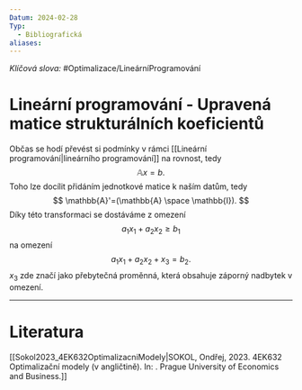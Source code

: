 ```yaml
---
Datum: 2024-02-28
Typ:
  - Bibliografická
aliases:
---
```

*Klíčová slova:* #Optimalizace/LineárníProgramování 
# Lineární programování - Upravená matice strukturálních koeficientů

Občas se hodí převést si podmínky v rámci [[Lineární programování|lineárního programování]] na rovnost, tedy
 $$
\mathbb{A}x = b.
$$
Toho lze docílit přidáním jednotkové matice k naším datům, tedy
$$
\mathbb{A}'=(\mathbb{A} \space \mathbb{I}).
$$
Díky této transformaci se dostáváme z omezení
$$
a_1x_1 + a_2x_2 \geq b_1
$$
na omezení
$$
a_1x_1 + a_2x_2 + x_3 = b_2.
$$
$x_3$ zde značí jako přebytečná proměnná, která obsahuje záporný nadbytek v omezení.
- - -
# Literatura
[[Sokol2023_4EK632OptimalizacniModely|SOKOL, Ondřej, 2023. 4EK632 Optimalizační modely (v angličtině). In: . Prague University of Economics and Business.]]